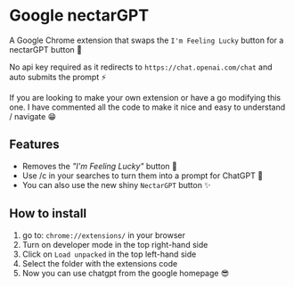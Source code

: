 # Google nectarGPT

A Google Chrome extension that swaps the `I'm Feeling Lucky` button for a nectarGPT button 🤖

No api key required as it redirects to `https://chat.openai.com/chat` and auto submits the prompt ⚡️

If you are looking to make your own extension or have a go modifying this one. I have commented all the code to make it nice and easy to understand / navigate 😁

## Features

- Removes the _"I'm Feeling Lucky"_ button 🚮
- Use /c in your searches to turn them into a prompt for ChatGPT 🤖
- You can also use the new shiny `NectarGPT` button ✨

## How to install

1. go to: `chrome://extensions/` in your browser
2. Turn on developer mode in the top right-hand side
3. Click on `Load unpacked` in the top left-hand side
4. Select the folder with the extensions code
5. Now you can use chatgpt from the google homepage 😎
